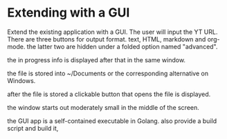 # Extending with a GUI

Extend the existing application with a GUI. The user will input the YT URL. There are three buttons for output format. text, HTML, markdown and org-mode. the latter two are hidden under a folded option named "advanced". 

the in progress info is displayed after that in the same window. 

the file is stored into ~/Documents or the corresponding alternative on Windows. 

after the file is stored a clickable button that opens the file is displayed. 

the window starts out moderately small in the middle of the screen. 

the GUI app is a self-contained executable in Golang. also provide a build script and build it, 

